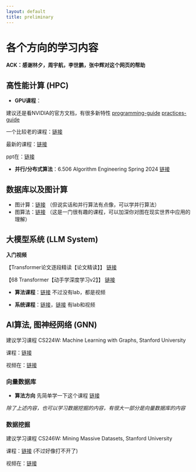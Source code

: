 ```yaml
---
layout: default
title: preliminary
---
```

# 各个方向的学习内容

<!-- 因为这个网页做的匆忙，所以内容还不全，但我会努力更新的！！！ -->
<!-- 同学们有什么问题可以随时联系我，微信：wzbxpy -->

__ACK：感谢林夕，周宇航，李世鹏，张中辉对这个网页的帮助__

## 高性能计算 (HPC)

- __GPU课程__：
  
建议还是看NVIDIA的官方文档，有很多新特性 [programming-guide](https://docs.nvidia.com/cuda/cuda-c-programming-guide/index.html)
[practices-guide](https://docs.nvidia.com/cuda/cuda-c-best-practices-guide/index.html)

一个比较老的课程：[链接](https://youtube.com/playlist?list=PLAwxTw4SYaPnFKojVQrmyOGFCqHTxfdv2&si=a26iDjQSZrHaQu3U) 

最新的课程：[链接](https://canvas.illinois.edu/courses/49985/assignments/syllabus)

ppt在：[链接](https://github.com/jiadong5/ECE408_FA23_UIUC/tree/master/Lecture%20Notes%20and%20Exam%20Samples/lectures)

- __并行/分布式算法__：6.506 Algorithm Engineering Spring 2024 
[链接](https://jshun.csail.mit.edu/6506-s24/)

## 数据库以及图计算 

- 图计算：[链接](https://jshun.csail.mit.edu/6886-s18/) （但说实话和并行算法有点像，可以学并行算法）
- 图算法：[链接](https://www.edx.org/learn/computer-programming/cornell-university-networks-crowds-and-markets) （这是一门很有趣的课程，可以加深你对图在现实世界中应用的理解）

## 大模型系统 (LLM System)

__入门视频__

【Transformer论文逐段精读【论文精读】】 [链接](https://www.bilibili.com/video/BV1pu411o7BE/?share_source=copy_web&vd_source=3cd0b30eec09a569a546f443e016f6cc)

【68 Transformer【动手学深度学习v2】】 [链接](https://www.bilibili.com/video/BV1Kq4y1H7FL/?share_source=copy_web&vd_source=3cd0b30eec09a569a546f443e016f6cc)

- __算法课程__：[链接](https://web.stanford.edu/class/cs25/index.html) 不过没有lab，都是视频

- __系统课程__：[链接](https://dlsyscourse.org/lectures/)，[链接](https://hanlab.mit.edu/courses/2024-fall-65940) 有lab和视频

## AI算法, 图神经网络 (GNN)

建议学习课程 CS224W: Machine Learning with Graphs, Stanford University

课程：[链接](http://cs224w.stanford.edu/)

视频在：[链接](https://www.youtube.com/playlist?list=PLoROMvodv4rPLKxIpqhjhPgdQy7imNkDn)


<!-- ## 近似算法 -->

<!-- ### 图采样算法
[链接](https://www.usenix.org/conference/atc23/presentation/lai)
可以看一下这个论文以及附录的证明，特别是那个采样的分析，看看对这种数学的分析感不感兴趣 -->

### 向量数据库
- __算法方向__ 先简单学一下这个课程 [链接](https://www.youtube.com/watch?v=sKyvsdEv6rk)

_除了上述内容，也可以学习数据挖掘的内容，有很大一部分是向量数据库的内容_

### 数据挖掘

建议学习课程 CS246W: Mining Massive Datasets, Stanford University

课程：[链接](http://cs246w.stanford.edu/) (不过好像打不开了)

视频在：[链接](https://www.youtube.com/playlist?list=PLLssT5z_DsK9JDLcT8T62VtzwyW9LNepV)



<!-- # 一些项目

### Leiden算法在GPU上的实现 （HPC，图计算，近似算法，DB）
社区检测的一些介绍: [链接](https://www.zhihu.com/question/29042018/answer/2216618374)

Leiden算法的论文：[链接](https://www.nature.com/articles/s41598-019-41695-z)

__进度__：我们基于Leiden算法的前置算法Louvain已经在GPU上实现了（发表在PPoPP， CCF A，南大第一篇），扩展到Leiden算法应该不难

__目标__：扩展到Leiden可以再发一篇A类期刊，另外可以把这个项目拿去参加挑战杯（如果要参加请尽快联系我）

### 使用GPU加速向量数据库的查询 （HPC，近似算法，DB）

__进度__：我们已经在GPU上实现了一个简单的向量数据库

__任务__：参与查询算法的优化，以及GPU上的实现 -->

<!-- ### Fault Tolerance in LLM Training （LLM System，HPC）

已完成相关论文：[Unicron: Economizing self-healing llm training at scale.](https://arxiv.org/pdf/2401.00134)

__正在和华为合作做这个topic__

__有一个博士生在做这个方向，可以和他一起做__ -->

<!-- ### ASPLOS的比赛

[链接](https://github.com/asplos-contest/2025/tree/main)

__有个ACM金牌的大四学长在做，可以一起做__ -->

<!-- ### Multi-Agent （AI算法，LLM System）

论文：[链接](https://arxiv.org/pdf/2402.01680)

__进度__：刚刚开始 -->
<!-- 
### LLM inference中Decoding阶段复用kv cache （LLM System，HPC）

__相关论文__

Flash attention: [链接](https://github.com/Dao-AILab/flash-attention)
- Describe how to decompose the attention operation

SpecInfer: Accelerating Large Language Model Serving with Tree-based Speculative Inference and Verification
- How to verify tree-based decoding token

__最新进展__

Bifurcated Attention: Accelerating Massively Parallel Decoding with Shared Prefixes in LLMs

Hydragen: High-Throughput LLM Inference with Shared Prefixes
 -->
